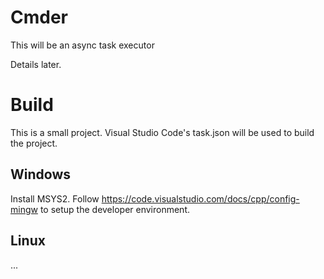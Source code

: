# Cmder

This will be an async task executor

Details later.

# Build
This is a small project. Visual Studio Code's task.json will be used to build the project.

## Windows
Install MSYS2. Follow https://code.visualstudio.com/docs/cpp/config-mingw to setup the developer environment.

## Linux
...

<div hidden>
```
@startuml

class Agent {
        #Agent()
        +~Agent()
        +{static} create() : SharedPtr
        +doTask(Mode mode, const std::string& task) : std::string {query}
}

class Server {
        +Server()
        +~Server()
        -mStatus : Status
        -mConditionVariable : std::condition_variable
        -mMutex : std::mutex
        -mThreadPtr : std::unique_ptr<std::thread>
        -run() : void
        +start() : void
        +stop() : void
}


enum Agent::Mode {
        Async
        Blocking
}


enum Server::Status {
        Init
        Run
        Start
        Stop
}


class scoped_logger {
        +scoped_logger(const std::string& className, const char* funcName, unsigned line)
        +~scoped_logger()
        -_ss : std::stringstream
        +stream() : std::stringstream&
}

.Agent +-- .Agent::Mode

.Server +-- .Server::Status

@enduml
```
</div>
